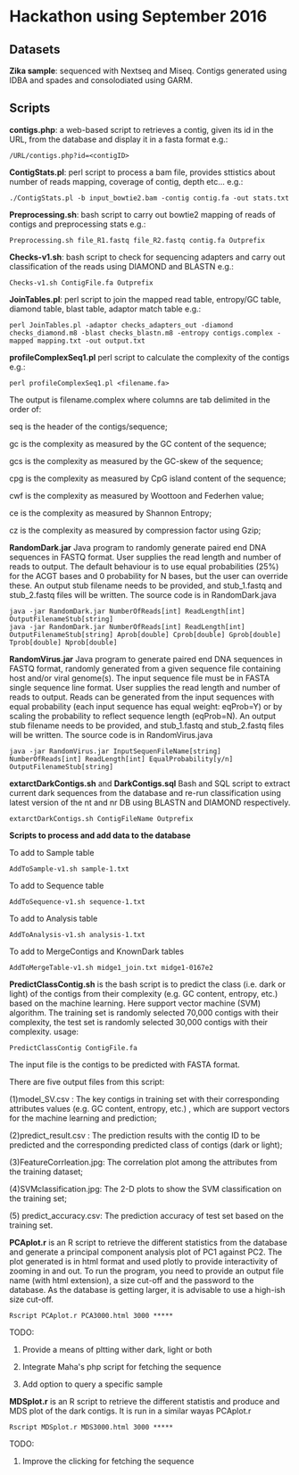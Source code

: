 # Hackathon using September 2016

## Datasets
**Zika sample**: sequenced with Nextseq and Miseq. Contigs generated using IDBA and spades and 
consolodiated using GARM. 




## Scripts
**contigs.php**: a web-based script to retrieves a contig, given its id in the URL, from the database and display it in a fasta format
e.g.:
```
/URL/contigs.php?id=<contigID>
```

**ContigStats.pl**: perl script to process a bam file, provides sttistics about number 
of reads mapping, coverage of contig, depth etc...
e.g.: 
```
./ContigStats.pl -b input_bowtie2.bam -contig contig.fa -out stats.txt
```

**Preprocessing.sh**: bash script to carry out bowtie2 mapping of reads of contigs and 
preprocessing stats
e.g.:
```
Preprocessing.sh file_R1.fastq file_R2.fastq contig.fa Outprefix
```
**Checks-v1.sh**: bash script to check for sequencing adapters and carry out classification of the reads using DIAMOND and BLASTN 
e.g.:
```
Checks-v1.sh ContigFile.fa Outprefix
```

**JoinTables.pl**: perl script to join the mapped read table, entropy/GC table, 
diamond table, blast table, adaptor match table
e.g.:
```
perl JoinTables.pl -adaptor checks_adapters_out -diamond checks_diamond.m8 -blast checks_blastn.m8 -entropy contigs.complex -mapped mapping.txt -out output.txt
```

**profileComplexSeq1.pl** perl script to calculate the complexity of the contigs
e.g.:
```
perl profileComplexSeq1.pl <filename.fa>
```
The output is filename.complex where columns are tab delimited in the order of:
 
seq is the header of the contigs/sequence;

gc is the complexity as measured by the GC content of the sequence;

gcs is the complexity as measured by the GC-skew of the sequence;

cpg is  the complexity as measured by CpG island content of the sequence;

cwf is the complexity as measured by Woottoon and Federhen value;

ce is  the complexity as measured by Shannon Entropy;

cz is  the complexity as measured by compression factor using Gzip;

**RandomDark.jar** Java program to randomly generate paired end DNA sequences in FASTQ format. User supplies the read length and number of reads to output. The default behaviour is to use equal probabilities (25%) for the ACGT bases and 0 probability for N bases, but the user can override these. An output stub filename needs to be provided, and stub_1.fastq and stub_2.fastq files will be written. The source code is in RandomDark.java
```
java -jar RandomDark.jar NumberOfReads[int] ReadLength[int] OutputFilenameStub[string]
java -jar RandomDark.jar NumberOfReads[int] ReadLength[int] OutputFilenameStub[string] Aprob[double] Cprob[double] Gprob[double] Tprob[double] Nprob[double]
```

**RandomVirus.jar** Java program to generate paired end DNA sequences in FASTQ format, randomly generated from a given sequence file containing host and/or viral genome(s). The input sequence file must be in FASTA single sequence line format. User supplies the read length and number of reads to output. Reads can be generated from the input sequences with equal probability (each input sequence has equal weight: eqProb=Y) or by scaling the probability to reflect sequence length (eqProb=N). An output stub filename needs to be provided, and stub_1.fastq and stub_2.fastq files will be written. The source code is in RandomVirus.java
```
java -jar RandomVirus.jar InputSequenFileName[string] NumberOfReads[int] ReadLength[int] EqualProbability[y/n] OutputFilenameStub[string]

```
**extarctDarkContigs.sh** and **DarkContigs.sql** Bash and SQL script to extract current dark sequences from the database and re-run classification using latest version of the nt and nr DB using BLASTN and DIAMOND respectively.
```
extarctDarkContigs.sh ContigFileName Outprefix
```

**Scripts to process and add data to the database**

To add to Sample table 
```
AddToSample-v1.sh sample-1.txt
```

To add to Sequence table 
```
AddToSequence-v1.sh sequence-1.txt
```

To add to Analysis table 
```
AddToAnalysis-v1.sh analysis-1.txt
```

To add to MergeContigs and KnownDark tables 
```
AddToMergeTable-v1.sh midge1_join.txt midge1-0167e2
```


**PredictClassContig.sh**  is the bash script is to predict the class (i.e. dark or light) of the contigs from their complexity (e.g. GC content, entropy, etc.) based on the machine learning. Here support vector machine (SVM) algorithm. The training set is randomly selected 70,000 contigs with their complexity, the test set is randomly selected 30,000 contigs with their complexity.  usage:
```
PredictClassContig ContigFile.fa
```
The input file is the contigs to be predicted with FASTA format.

There are five output files from this script:

(1)model_SV.csv : The key contigs in training set with their corresponding attributes values (e.g. GC content, entropy, etc.) , which are support vectors for the machine learning and prediction;

(2)predict_result.csv : The prediction results with the contig ID to be predicted and the corresponding predicted class of contigs (dark or light);

(3)FeatureCorrleation.jpg: The correlation plot among the attributes from the training dataset;

(4)SVMclassification.jpg: The 2-D plots to show the SVM classification on the training set;

(5) predict_accuracy.csv: The prediction accuracy  of test set based on the training set.




**PCAplot.r** is an R script to retrieve the different statistics from the database and generate a principal component analysis plot of PC1 against PC2. 
The plot generated is in html format and used plotly to provide interactivity of zooming in and out. To run the program, you need to provide
 an output file name (with html extension), a size cut-off and the password to the database. As the database is getting larger, it is advisable to 
 use a high-ish size cut-off.
```
Rscript PCAplot.r PCA3000.html 3000 *****
```
TODO:

1. Provide a means of pltting wither dark, light or both

2. Integrate Maha's php script for fetching the sequence

3. Add option to query a specific sample


**MDSplot.r** is an R script to retrieve the different statistis and produce and MDS plot 
of the dark contigs. It is run in a similar wayas PCAplot.r
```
Rscript MDSplot.r MDS3000.html 3000 *****
```
TODO:

1. Improve the clicking for fetching the sequence




